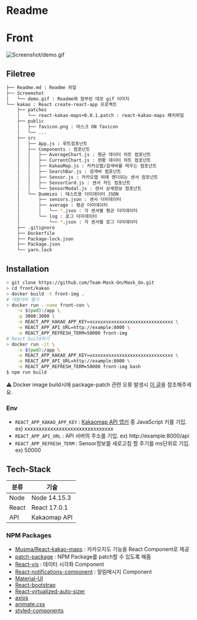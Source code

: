 # Readme

# Front

![Screenshot/demo.gif](Screenshot/demo.gif)

## Filetree

```bash
├── Readme.md : Readme 파일
├── Screemshot
│   └── demo.gif : Readme에 첨부된 데모 gif 이미지
└── kakao : React create-react-app 프로젝트
    ├── patches
    │   └── react-kakao-maps+0.0.1.patch : react-kakao-maps 패치파일
    ├── public
    │   ├── favicon.png : 마스크 ON favicon
    │   └── ...
    ├── src
    │   ├── App.js : 루트컴포넌트
    │   ├── Components : 컴포넌트
    │   │   ├── AverageChart.js : 평균 데이터 차트 컴포넌트
    │   │   ├── CurrentChart.js : 현황 데이터 차트 컴포넌트
    │   │   ├── KakaoMap.js : 카카오맵/검색바를 띄우는 컴포넌트
    │   │   ├── SearchBar.js : 검색바 컴포넌트
    │   │   ├── Sensor.js : 카카오맵 위에 렌더되는 센서 컴포넌트
    │   │   ├── SensorCard.js : 센서 카드 컴포넌트
    │   │   └── SensorModal.js : 센서 상세정보 컴포넌트
    │   └── Dummies : 테스트용 더미데이터 JSON
    │       ├── sensors.json : 센서 더미데이터
    │       ├── average : 평균 더미데이터
    │       │   └── *.json : 각 센서별 평균 더미데이터
    │       └── log : 로그 더미데이터
    │           └── *.json : 각 센서별 로그 더미데이터
    ├── .gitignore
    ├── Dockerfile
    ├── Package-lock.json
    ├── Package.json
    └── yarn.lock
```

## Installation

```bash
> git clone https://github.com/Team-Mask-On/Mask_On.git
> cd front/kakao
> docker build -t front-img .
# 개발서버 열기
> docker run --name front-con \
    -v $(pwd):/app \
    -p 3000:3000 \
    -e REACT_APP_KAKAO_APP_KEY=xxxxxxxxxxxxxxxxxxxxxxxxxxxxxxx \
    -e REACT_APP_API_URL=http://example:8000 \
    -e REACT_APP_REFRESH_TERM=50000 front-img
# React build하기
> docker run -it \
    -v $(pwd):/app \
    -e REACT_APP_KAKAO_APP_KEY=xxxxxxxxxxxxxxxxxxxxxxxxxxxxxxx \
    -e REACT_APP_API_URL=http://example:8000 \
    -e REACT_APP_REFRESH_TERM=50000 front-img bash
$ npm run build
```

⚠️ Docker image build시에 package-patch 관련 오류 발생시 [이 글](https://github.com/ds300/patch-package/issues/185)을 참조해주세요.

### Env

- `REACT_APP_KAKAO_APP_KEY` : [Kakaomap API 앱키](https://developers.kakao.com/console/app) 중 JavaScript 키를 기입. ex) xxxxxxxxxxxxxxxxxxxxxxxxxxxxxxx
- `REACT_APP_API_URL` : API 서버의 주소를 기입. ex) http://example:8000/api
- `REACT_APP_REFRESH_TERM` : Sensor정보를 새로고침 할 주기를 ms단위로 기입. ex) 50000

## Tech-Stack
|분류|기술|
|------|---|
|Node|Node 14.15.3|
|React|React 17.0.1|
|API|Kakaomap API|

### NPM Packages

- [Musma/React-kakao-maps](https://github.com/Musma/react-kakao-maps) : 카카오지도 기능을 React Component로 제공
- [patch-package](https://github.com/ds300/patch-package) : NPM Package를 patch할 수 있도록 해줌
- [React-vis](https://github.com/uber/react-vis) : 데이터 시각화 Component
- [React-notifications-component](https://github.com/teodosii/react-notifications-component) : 알림메시지 Component
- [Material-UI](https://github.com/mui-org/material-ui)
- [React-bootstrap](https://react-bootstrap.github.io/getting-started/introduction/)
- [React-virtualized-auto-sizer](https://github.com/bvaughn/react-virtualized-auto-sizer)
- [axios](https://github.com/axios/axios)
- [animate.css](https://github.com/animate-css/animate.css)
- [styled-components](https://github.com/styled-components/styled-components)